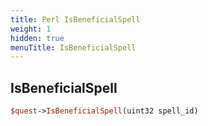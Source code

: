 ```yaml
---
title: Perl IsBeneficialSpell
weight: 1
hidden: true
menuTitle: IsBeneficialSpell
---
```

## IsBeneficialSpell
```perl
$quest->IsBeneficialSpell(uint32 spell_id)
```